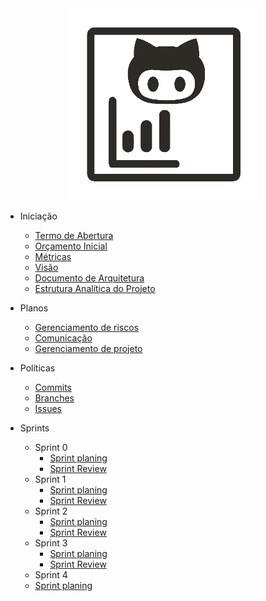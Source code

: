 
<center> <a href="https://fga-eps-mds.github.io/2019.2-Git-Breakdown/#/">
  <img src="_images/LOGO_GATO_TRANSP.gif" alt="logo" style="width: 60%">
</a> </center>

- Iniciação

  - [Termo de Abertura](docs/tap.md)
  - [Orçamento Inicial](docs/orcamento_inicial.md)
  - [Métricas](docs/Metricas.md)
  - [Visão](docs/documento_visao.md)
  - [Documento de Arquitetura](docs/documento_arquitetura.md)
  - [Estrutura Analítica do Projeto](docs/eap.md)

- Planos

  - [Gerenciamento de riscos](docs/riscos.md)
  - [Comunicação](docs/comunicacao.md)
  - [Gerenciamento de projeto](docs/plano_de_gerenciamento_de_projeto.md)

- Políticas

  - [Commits](docs/commits.md)
  - [Branches](docs/branches.md)
  - [Issues](docs/issues.md)

- Sprints

  - Sprint 0
    - [Sprint planing](docs/sprints/planing/sprint0.md)
    - [Sprint Review](docs/sprints/review/sprint0.md)
  - Sprint 1
    - [Sprint planing](docs/sprints/planing/sprint1.md)
    - [Sprint Review](docs/sprints/review/sprint1.md)
  - Sprint 2
    - [Sprint planing](docs/sprints/planing/sprint2.md)
    - [Sprint Review](docs/sprints/review/sprint2.md)
  - Sprint 3
    - [Sprint planing](docs/sprints/planing/sprint3.md)
    - [Sprint Review](docs/sprints/review/sprint3.md)
  - Sprint 4
   - [Sprint planing](docs/sprints/planing/sprint4.md)
